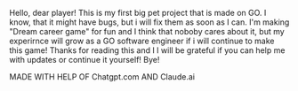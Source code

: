Hello, dear player! 
This is my first big pet project that is made on GO.
I know, that it might have bugs, but i will fix them as soon as I can.
I'm making "Dream career game" for fun and I think that noboby cares about it, but my experirnce will grow as a GO software engineer if i will continue to make this game!
Thanks for reading this and I I will be grateful if you can help me with updates or continue it yourself!
Bye!

MADE WITH HELP OF Chatgpt.com AND Claude.ai
